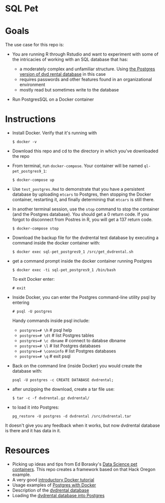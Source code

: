 SQL Pet
=======

# Goals

The use case for this repo is:

* You are running R through Rstudio and want to experiment with some of the intricacies of working with an SQL database that has:
    + a moderately complex and unfamiliar structure. Using [the Postgres version of dvd rental database](http://www.postgresqltutorial.com/wp-content/uploads/2017/10/dvdrental.zip) in this case
    + requires passwords and other features found in an organizational environment
    + mostly read but sometimes write to the database

* Run PostgresSQL on a Docker container

# Instructions

* Install Docker. Verify that it's running with

     `$ docker -v`

* Download this repo and cd to the directory in which you've downloaded the repo

* From terminal, run `docker-compose`. Your container will be named `ql-pet_postgres9_1`: 

     `$ docker-compose up`

* Use `test_postgres.Rmd` to demonstrate that you have a persistent database by uploading `mtcars` to Postgres, then stopping the Docker container, restarting it, and finally determining that `mtcars` is still there.

* In another terminal session, use the `stop` command to stop the container (and the Postgres database).  You should get a 0 return code.  If you forgot to disconnect from Postres in R, you will get a 137 return code.

    `$ docker-compose stop`

* Download the backup file for the dvdrental test database by executing a command inside the docker container with:

   `$ docker exec sql-pet_postgres9_1 /src/get_dvdrental.sh`

* get a command prompt inside the docker container running Postgres

    `$ docker exec -ti sql-pet_postgres9_1 /bin/bash`

    To exit Docker enter:

    `# exit`

* Inside Docker, you can enter the Postgres command-line utility psql by entering 

    `# psql -U postgres`

    Handy commands inside psql include:

    + `postgres=# \h`          # psql help
    + `postgres=# \dt`         # list Postgres tables
    + `postgres=# \c dbname`   # connect to databse dbname
    + `postgres=# \l`          # list Postgres databases
    + `postgres=# \conninfo`   # list Postgres databases
    + `postgres=# \q`          # exit psql

* Back on the command line (inside Docker) you would create the database with:

    `psql -U postgres -c CREATE DATABASE dvdrental;`

* after unzipping the download, create a tar file use:

    `$ tar -c -f dvdrental.gz dvdrental/`

* to load it into Postgres:

    `pg_restore -U postgres -d dvdrental /src/dvdrental.tar`

It doesn't give you any feedback when it works, but now dvdrental database is there and it has data in it.

# Resources

* Picking up ideas and tips from Ed Borasky's [Data Science pet containers]( https://github.com/hackoregon/data-science-pet-containers).  This repo creates a framework based on that Hack Oregon example.
* A very good [introductory Docker tutorial](https://docker-curriculum.com/)
* Usage examples of [Postgres with Docker](https://amattn.com/p/tutorial_postgresql_usage_examples_with_docker.html)
* Description of the [dvdrental database](http://www.postgresqltutorial.com/postgresql-sample-database/)
* Loading the [dvdrental database into Postgres](http://www.postgresqltutorial.com/load-postgresql-sample-database/)
